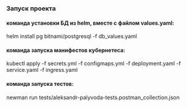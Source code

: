 ### Запуск проекта
#### команда установки БД из helm, вместе с файлом values.yaml:
  helm install pg bitnami/postgresql -f db_values.yaml
#### команда запуска манифестов кубернетеса:
  kubectl apply -f secrets.yml -f configmaps.yml -f deployment.yaml -f service.yaml -f ingress.yaml
#### команда запуска тестов:
  newman run tests/aleksandr-palyvoda-tests.postman_collection.json